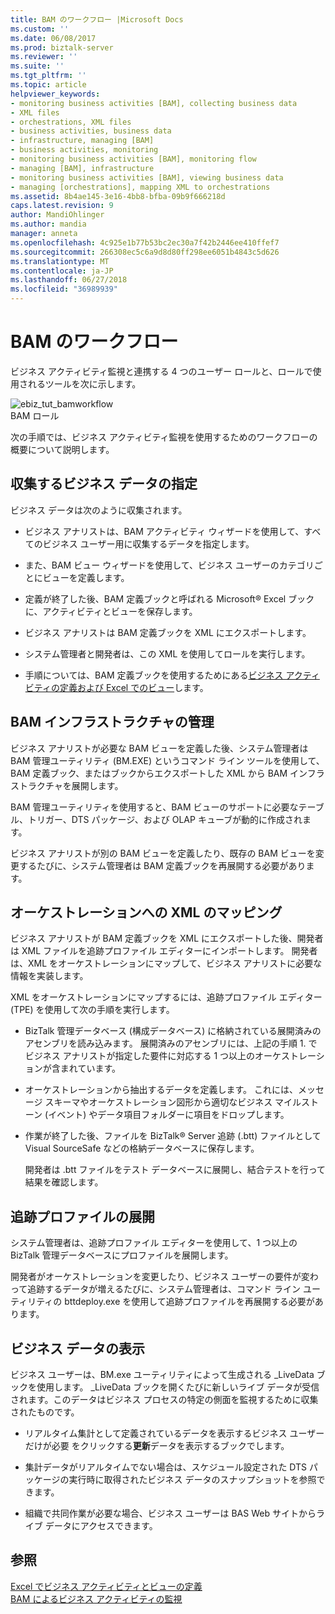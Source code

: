 ```yaml
---
title: BAM のワークフロー |Microsoft Docs
ms.custom: ''
ms.date: 06/08/2017
ms.prod: biztalk-server
ms.reviewer: ''
ms.suite: ''
ms.tgt_pltfrm: ''
ms.topic: article
helpviewer_keywords:
- monitoring business activities [BAM], collecting business data
- XML files
- orchestrations, XML files
- business activities, business data
- infrastructure, managing [BAM]
- business activities, monitoring
- monitoring business activities [BAM], monitoring flow
- managing [BAM], infrastructure
- monitoring business activities [BAM], viewing business data
- managing [orchestrations], mapping XML to orchestrations
ms.assetid: 8b4ae145-3e16-4bb8-bfba-09b9f666218d
caps.latest.revision: 9
author: MandiOhlinger
ms.author: mandia
manager: anneta
ms.openlocfilehash: 4c925e1b77b53bc2ec30a7f42b2446ee410ffef7
ms.sourcegitcommit: 266308ec5c6a9d8d80ff298ee6051b4843c5d626
ms.translationtype: MT
ms.contentlocale: ja-JP
ms.lasthandoff: 06/27/2018
ms.locfileid: "36989939"
---
```

# <a name="bam-workflow"></a>BAM のワークフロー
ビジネス アクティビティ監視と連携する 4 つのユーザー ロールと、ロールで使用されるツールを次に示します。  
  
 ![](../core/media/ebiz-tut-bamworkflow.gif "ebiz_tut_bamworkflow")  
BAM ロール  
  
 次の手順では、ビジネス アクティビティ監視を使用するためのワークフローの概要について説明します。  
  
## <a name="specifying-the-business-data-to-collect"></a>収集するビジネス データの指定  
 ビジネス データは次のように収集されます。  
  
-   ビジネス アナリストは、BAM アクティビティ ウィザードを使用して、すべてのビジネス ユーザー用に収集するデータを指定します。  
  
-   また、BAM ビュー ウィザードを使用して、ビジネス ユーザーのカテゴリごとにビューを定義します。  
  
-   定義が終了した後、BAM 定義ブックと呼ばれる Microsoft® Excel ブックに、アクティビティとビューを保存します。  
  
-   ビジネス アナリストは BAM 定義ブックを XML にエクスポートします。  
  
-   システム管理者と開発者は、この XML を使用してロールを実行します。  
  
-   手順については、BAM 定義ブックを使用するためにある[ビジネス アクティビティの定義および Excel でのビュー](../core/defining-business-activities-and-views-in-excel.md)します。  
  
## <a name="managing-the-bam-infrastructure"></a>BAM インフラストラクチャの管理  
 ビジネス アナリストが必要な BAM ビューを定義した後、システム管理者は BAM 管理ユーティリティ (BM.EXE) というコマンド ライン ツールを使用して、BAM 定義ブック、またはブックからエクスポートした XML から BAM インフラストラクチャを展開します。  
  
 BAM 管理ユーティリティを使用すると、BAM ビューのサポートに必要なテーブル、トリガー、DTS パッケージ、および OLAP キューブが動的に作成されます。  
  
 ビジネス アナリストが別の BAM ビューを定義したり、既存の BAM ビューを変更するたびに、システム管理者は BAM 定義ブックを再展開する必要があります。  
  
## <a name="mapping-the-xml-to-an-orchestration"></a>オーケストレーションへの XML のマッピング  
 ビジネス アナリストが BAM 定義ブックを XML にエクスポートした後、開発者は XML ファイルを追跡プロファイル エディターにインポートします。 開発者は、XML をオーケストレーションにマップして、ビジネス アナリストに必要な情報を実装します。  
  
 XML をオーケストレーションにマップするには、追跡プロファイル エディター (TPE) を使用して次の手順を実行します。  
  
- BizTalk 管理データベース (構成データベース) に格納されている展開済みのアセンブリを読み込みます。 展開済みのアセンブリには、上記の手順 1. でビジネス アナリストが指定した要件に対応する 1 つ以上のオーケストレーションが含まれています。  
  
- オーケストレーションから抽出するデータを定義します。 これには、メッセージ スキーマやオーケストレーション図形から適切なビジネス マイルストーン (イベント) やデータ項目フォルダーに項目をドロップします。  
  
- 作業が終了した後、ファイルを BizTalk® Server 追跡 (.btt) ファイルとして Visual SourceSafe などの格納データベースに保存します。  
  
  開発者は .btt ファイルをテスト データベースに展開し、結合テストを行って結果を確認します。  
  
## <a name="deploying-the-tracking-profile"></a>追跡プロファイルの展開  
 システム管理者は、追跡プロファイル エディターを使用して、1 つ以上の BizTalk 管理データベースにプロファイルを展開します。  
  
 開発者がオーケストレーションを変更したり、ビジネス ユーザーの要件が変わって追跡するデータが増えるたびに、システム管理者は、コマンド ライン ユーティリティの bttdeploy.exe を使用して追跡プロファイルを再展開する必要があります。  
  
## <a name="viewing-the-business-data"></a>ビジネス データの表示  
 ビジネス ユーザーは、BM.exe ユーティリティによって生成される _LiveData ブックを使用します。 _LiveData ブックを開くたびに新しいライブ データが受信されます。このデータはビジネス プロセスの特定の側面を監視するために収集されたものです。  
  
-   リアルタイム集計として定義されているデータを表示するビジネス ユーザーだけが必要 をクリックする**更新**データを表示するブックでします。  
  
-   集計データがリアルタイムでない場合は、スケジュール設定された DTS パッケージの実行時に取得されたビジネス データのスナップショットを参照できます。  
  
-   組織で共同作業が必要な場合、ビジネス ユーザーは BAS Web サイトからライブ データにアクセスできます。  
  
## <a name="see-also"></a>参照  
 [Excel でビジネス アクティビティとビューの定義](../core/defining-business-activities-and-views-in-excel.md)   
 [BAM によるビジネス アクティビティの監視](../core/monitoring-business-activities-with-bam.md)